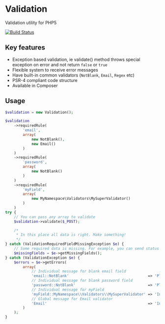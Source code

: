 Validation
==========

Validation utility for PHP5

[![Build Status](https://travis-ci.org/acelot/validation.svg)](https://travis-ci.org/acelot/validation)

## Key features

- Exception based validation, ie validate() method throws special exception on error and not return `false` or `true`
- Flexible system to receive error messages
- Have built-in common validators (`NotBlank`, `Email`, `Regex` etc)
- PSR-4 compliant code structure
- Available in Composer

## Usage

```php
$validation = new Validation();

$validation
    ->requiredRule(
        'email',
        array(
            new NotBlank(),
            new Email()
        )
    )
    ->requiredRule(
        'password',
        array(
            new NotBlank()
        )
    )
    ->requiredRule(
        'myField',
        array(
            new MyNamespace\Validators\MySuperValidator()
        )
    )
try {
    // You can pass any array to validate
    $validation->validate($_POST);

    /*
     * In this place all data is right. Make something!
     */
} catch (ValidationRequiredFieldMissingException $e) {
    // Some required data is missing. For example, you can send status "400 Bad request"
    $missingFields = $e->getMissingFields();
} catch (ValidationException $e) {
    $errors = $e->getErrors(
        array(
            // Individual message for blank email field
            'email::NotBlank'                                    => 'Please, input E-mail',
            // Individual message for blank password field
            'password::NotBlank'                                 => 'Please. input password',
            // Individual message for myField
            'myField::MyNamespace\\Validators\\MySuperValidator' => 'Invalid myField',
            // Global message for Email validator
            'Email'                                              => 'Invalid E-mail'
        )
    );
}
```